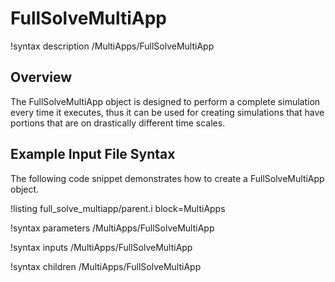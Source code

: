 # FullSolveMultiApp

!syntax description /MultiApps/FullSolveMultiApp

## Overview

The FullSolveMultiApp object is designed to perform a complete simulation every time it executes,
thus it can be used for creating simulations that have portions that are on drastically different
time scales.

## Example Input File Syntax

The following code snippet demonstrates how to create a FullSolveMultiApp object.

!listing full_solve_multiapp/parent.i block=MultiApps


!syntax parameters /MultiApps/FullSolveMultiApp

!syntax inputs /MultiApps/FullSolveMultiApp

!syntax children /MultiApps/FullSolveMultiApp
